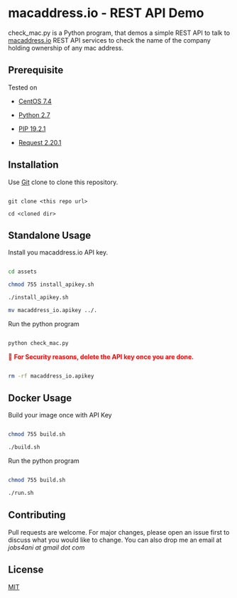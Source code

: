# macaddress.io - REST API Demo

check_mac.py is a Python program, that demos a simple REST API to talk to [macaddress.io](https://www.macaddress.io) REST API services to check the name of the company holding ownership of any mac address. 

## Prerequisite
Tested on 

- [CentOS 7.4](https://www.centos.org/)
- [Python 2.7](https://www.python.org)
- [PIP 19.2.1](https://pip.pypa.io)
- [Request 2.20.1](https://pypi.org/project/requests/)


## Installation

Use [Git](https://git-scm.com/) clone to clone this repository.

```git
git clone <this repo url>
cd <cloned dir>
```

## Standalone Usage

Install you macaddress.io API key.
```bash
cd assets
chmod 755 install_apikey.sh
./install_apikey.sh
mv macaddress_io.apikey ../.
```

Run the python program
```python
python check_mac.py
```

<span style="color: red"> :red_circle: **For Security reasons, delete the API key once you are done.** </span>

```bash
rm -rf macaddress_io.apikey
```


## Docker Usage

Build your image once with API Key
```bash
chmod 755 build.sh
./build.sh
```

Run the python program
```bash
chmod 755 build.sh
./run.sh
```

## Contributing
Pull requests are welcome. For major changes, please open an issue first to discuss what you would like to change. You can also drop me an email at _jobs4ani at gmail dot com_


## License
[MIT](https://choosealicense.com/licenses/mit/)